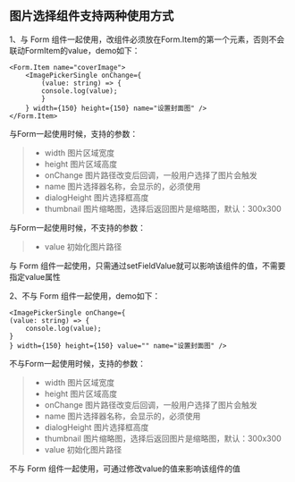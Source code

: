 ## 图片选择组件支持两种使用方式

1、与 Form 组件一起使用，改组件必须放在Form.Item的第一个元素，否则不会联动FormItem的value，demo如下：

```tsx
<Form.Item name="coverImage">
    <ImagePickerSingle onChange={
        (value: string) => {
        console.log(value);
        }
    } width={150} height={150} name="设置封面图" />
</Form.Item>
```
与Form一起使用时候，支持的参数：

> - width 图片区域宽度
> - height 图片区域高度
> - onChange 图片路径改变后回调，一般用户选择了图片会触发
> - name 图片选择器名称，会显示的，必须使用
> - dialogHeight 图片选择框高度
> - thumbnail 图片缩略图，选择后返回图片是缩略图，默认：300x300

与Form一起使用时候，不支持的参数：

> - value 初始化图片路径

与 Form 组件一起使用，只需通过setFieldValue就可以影响该组件的值，不需要指定value属性


2、不与 Form 组件一起使用，demo如下：

```tsx
<ImagePickerSingle onChange={
(value: string) => {
    console.log(value);
}
} width={150} height={150} value="" name="设置封面图" />
```
不与Form一起使用时候，支持的参数：

> - width 图片区域宽度
> - height 图片区域高度
> - onChange 图片路径改变后回调，一般用户选择了图片会触发
> - name 图片选择器名称，会显示的，必须使用
> - dialogHeight 图片选择框高度
> - thumbnail 图片缩略图，选择后返回图片是缩略图，默认：300x300
> - value 初始化图片路径

不与 Form 组件一起使用，可通过修改value的值来影响该组件的值
